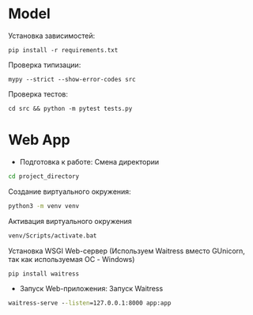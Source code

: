 # Model
Установка зависимостей:

`pip install -r requirements.txt`

Проверка типизации:

`mypy --strict --show-error-codes src`

Проверка тестов:

`cd src && python -m pytest tests.py`


# Web App
- Подготовка к работе:
Смена директории
```cmd
cd project_directory
```

Создание виртуального окружения:
```cmd
python3 -m venv venv
```

Активация виртуального окружения
```cmd
venv/Scripts/activate.bat
```

Установка WSGI Web-сервер (Используем Waitress вместо GUnicorn, так как используемая ОС - Windows)
```cmd
pip install waitress
```

- Запуск Web-приложения:
Запуск Waitress
```cmd
waitress-serve --listen=127.0.0.1:8000 app:app
```
